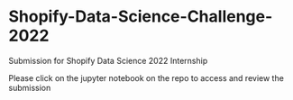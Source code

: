 # Shopify-Data-Science-Challenge-2022
Submission for Shopify Data Science 2022 Internship

Please click on the jupyter notebook on the repo to access and review the submission
